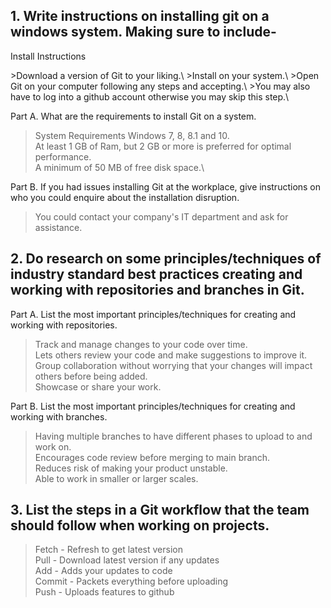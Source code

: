## 1. Write instructions on installing git on a windows system. Making sure to include- 

<p> Install Instructions </p>
>Download a version of Git to your liking.\
>Install on your system.\
>Open Git on your computer following any steps and accepting.\
>You may also have to log into a github account otherwise you may skip this step.\

<p> Part A. What are the requirements to install Git on a system. </p>

>System Requirements
> Windows 7, 8, 8.1 and 10.\
> At least 1 GB of Ram, but 2 GB or more is preferred for optimal performance.\
> A minimum of 50 MB of free disk space.\

<p> Part B. If you had issues installing Git at the workplace, give instructions on who you could enquire about the installation disruption. </p>

>You could contact your company's IT department and ask for assistance.

## 2. Do research on some principles/techniques of industry standard best practices creating and working with repositories and branches in Git.

<p> Part A. List the most important principles/techniques for creating and working with repositories. </p>

>Track and manage changes to your code over time. \
>Lets others review your code and make suggestions to improve it. \
>Group collaboration without worrying that your changes will impact others before being added. \
>Showcase or share your work.

<p> Part B. List the most important principles/techniques for creating and working with branches. </p>

>Having multiple branches to have different phases to upload to and work on. \
>Encourages code review before merging to main branch. \
>Reduces risk of making your product unstable. \
>Able to work in smaller or larger scales.

## 3. List the steps in a Git workflow that the team should follow when working on projects.

>Fetch - Refresh to get latest version \
>Pull - Download latest version if any updates\
>Add - Adds your updates to code\
>Commit - Packets everything before uploading\
>Push - Uploads features to github
